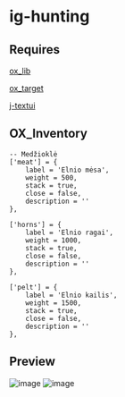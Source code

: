# ig-hunting

## Requires 

[ox_lib](https://github.com/overextended/ox_lib)

[ox_target](https://github.com/overextended/ox_target)

[j-textui](https://github.com/Jaareet/j-textui)

## OX_Inventory
	-- Medžioklė
	['meat'] = {
		label = 'Elnio mėsa',
		weight = 500,
		stack = true,
		close = false,
		description = ''
	},

	['horns'] = {
		label = 'Elnio ragai',
		weight = 1000,
		stack = true,
		close = false,
		description = ''
	},

	['pelt'] = {
		label = 'Elnio kailis',
		weight = 1500,
		stack = true,
		close = false,
		description = ''
	},

## Preview

![image](https://user-images.githubusercontent.com/110096365/223500527-4e915c66-92d0-4e91-ab1b-e0130fa77e03.png)
![image](https://user-images.githubusercontent.com/110096365/223500875-d9293044-3e3d-467a-94b8-5ed1edab8591.png)
